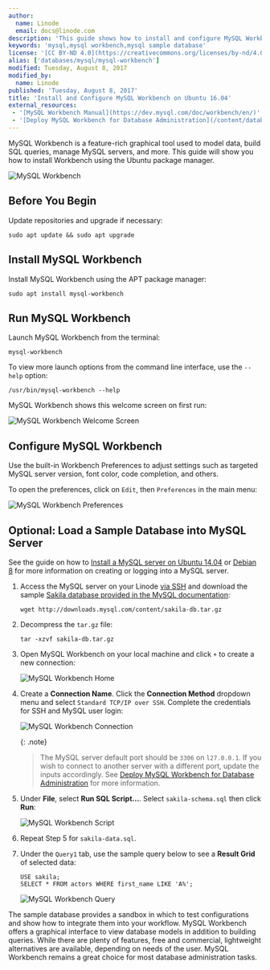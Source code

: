 ```yaml
---
author:
  name: Linode
  email: docs@linode.com
description: 'This guide shows how to install and configure MySQL Workbench and includes a sample MySQL database for testing.'
keywords: 'mysql,mysql workbench,mysql sample database'
license: '[CC BY-ND 4.0](https://creativecommons.org/licenses/by-nd/4.0)'
alias: ['databases/mysql/mysql-workbench']
modified: Tuesday, August 8, 2017
modified_by:
  name: Linode
published: 'Tuesday, August 8, 2017'
title: 'Install and Configure MySQL Workbench on Ubuntu 16.04'
external_resources:
 - '[MySQL Workbench Manual](https://dev.mysql.com/doc/workbench/en/)'
 - '[Deploy MySQL Workbench for Database Administration](/content/databases/mysql/deploy-mysql-workbench-for-database-administration)'
---
```


MySQL Workbench is a feature-rich graphical tool used to model data, build SQL queries, manage MySQL servers, and more. This guide will show you how to install Workbench using the Ubuntu package manager.

![MySQL Workbench](/content/assets/mysql_workbench_ubuntu.jpg)

## Before You Begin

Update repositories and upgrade if necessary:

    sudo apt update && sudo apt upgrade

## Install MySQL Workbench

Install MySQL Workbench using the APT package manager:

    sudo apt install mysql-workbench

## Run MySQL Workbench

Launch MySQL Workbench from the terminal:

    mysql-workbench

To view more launch options from the command line interface, use the `--help` option:

    /usr/bin/mysql-workbench --help

MySQL Workbench shows this welcome screen on first run:

![MySQL Workbench Welcome Screen](/content/assets/mysql-workbench-first.png "MySQL Workbench Welcome Screen")

## Configure MySQL Workbench

Use the built-in Workbench Preferences to adjust settings such as targeted MySQL server version, font color, code completion, and others.

To open the preferences, click on `Edit`, then `Preferences` in the main menu:

![MySQL Workbench Preferences](/content/assets/mysql-workbench-preferences.png "MySQL Workbench Preferences")

## Optional: Load a Sample Database into MySQL Server

See the guide on how to [Install a MySQL server on Ubuntu 14.04](/content/databases/mysql/install-mysql-on-ubuntu-14-04) or [Debian 8](/content/databases/mysql/how-to-install-mysql-on-debian-8) for more information on creating or logging into a MySQL server.

1.  Access the MySQL server on your Linode [via SSH](/content/getting-started#connect-to-your-linode-via-ssh) and download the sample [Sakila database provided in the MySQL documentation](http://downloads.mysql.com/content/sakila-db.tar.gz):

        wget http://downloads.mysql.com/content/sakila-db.tar.gz

2.  Decompress the `tar.gz` file:

        tar -xzvf sakila-db.tar.gz

3.  Open MySQL Workbench on your local machine and click `+` to create a new connection:

    ![MySQL Workbench Home](/content/assets/mysql-workbench-home.png "MySQL Workbench Home")

4.  Create a **Connection Name**. Click the **Connection Method** dropdown menu and select `Standard TCP/IP over SSH`. Complete the credentials for SSH and MySQL user login:

    ![MySQL Workbench Connection](/content/assets/mysql-workbench-connection.png "MySQL Workbench Connection")

    {: .note}
    >
    >The MySQL server default port should be `3306` on `l27.0.0.1`. If you wish to connect to another server with a different port, update the inputs accordingly. See [Deploy MySQL Workbench for Database Administration](/content/databases/mysql/deploy-mysql-workbench-for-database-administration) for more information.

5.  Under **File**, select **Run SQL Script...**. Select `sakila-schema.sql` then click **Run**:

    ![MySQL Workbench Script](/content/assets/mysql-workbench-run-script.png "MySQL Workbench Script")

6.  Repeat Step 5 for `sakila-data.sql`.

7.  Under the `Query1` tab, use the sample query below to see a **Result Grid** of selected data:

        USE sakila;
        SELECT * FROM actors WHERE first_name LIKE 'A%';

    ![MySQL Workbench Query](/content/assets/mysql-workbench-query.png "MySQL Workbench Query")

The sample database provides a sandbox in which to test configurations and show how to integrate them into your workflow. MySQL Workbench offers a graphical interface to view database models in addition to building queries. While there are plenty of features, free and commercial, lightweight alternatives are available, depending on needs of the user. MySQL Workbench remains a great choice for most database administration tasks.
